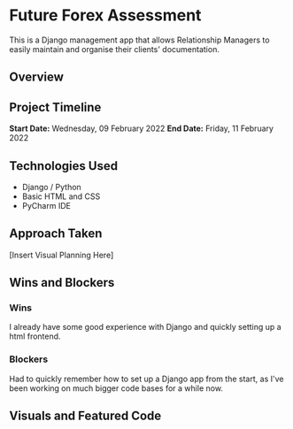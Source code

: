 # Future Forex Assessment
This is a Django management app that allows Relationship Managers to easily maintain
and organise their clients' documentation.


## Overview

## Project Timeline
**Start Date:** Wednesday, 09 February 2022
**End Date:** Friday, 11 February 2022

## Technologies Used
- Django / Python
- Basic HTML and CSS
- PyCharm IDE

## Approach Taken
[Insert Visual Planning Here]

## Wins and Blockers
### Wins
I already have some good experience with Django and quickly setting up a html frontend.

### Blockers
Had to quickly remember how to set up a Django app from the start, as I've been working on much bigger code bases
for a while now.

## Visuals and Featured Code